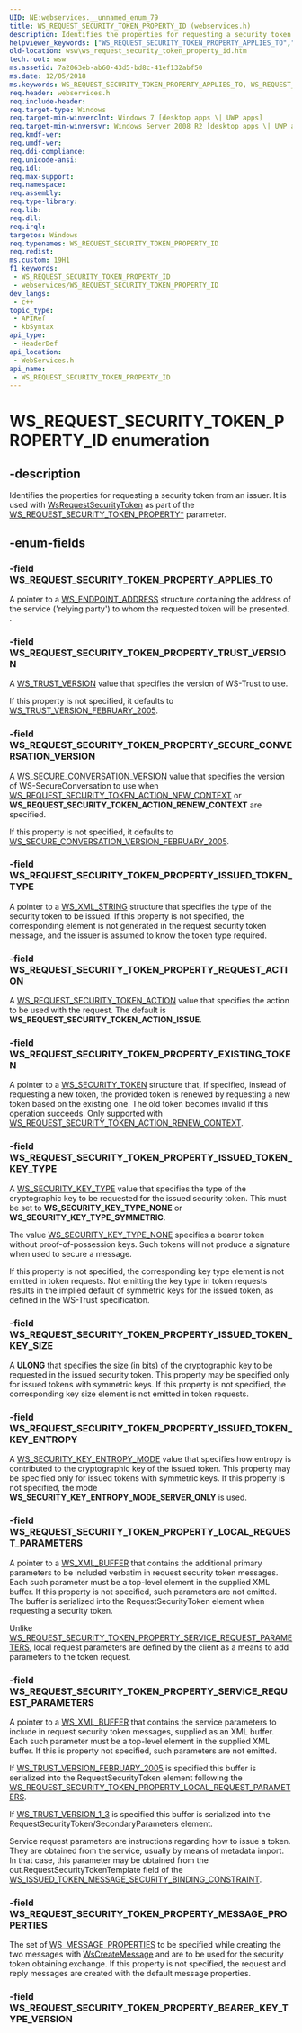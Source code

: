 ```yaml
---
UID: NE:webservices.__unnamed_enum_79
title: WS_REQUEST_SECURITY_TOKEN_PROPERTY_ID (webservices.h)
description: Identifies the properties for requesting a security token from an issuer. It is used with WsRequestSecurityToken as part of the WS_REQUEST_SECURITY_TOKEN_PROPERTY* parameter.
helpviewer_keywords: ["WS_REQUEST_SECURITY_TOKEN_PROPERTY_APPLIES_TO","WS_REQUEST_SECURITY_TOKEN_PROPERTY_EXISTING_TOKEN","WS_REQUEST_SECURITY_TOKEN_PROPERTY_ID","WS_REQUEST_SECURITY_TOKEN_PROPERTY_ID enumeration [Web Services for Windows]","WS_REQUEST_SECURITY_TOKEN_PROPERTY_ISSUED_TOKEN_KEY_ENTROPY","WS_REQUEST_SECURITY_TOKEN_PROPERTY_ISSUED_TOKEN_KEY_SIZE","WS_REQUEST_SECURITY_TOKEN_PROPERTY_ISSUED_TOKEN_KEY_TYPE","WS_REQUEST_SECURITY_TOKEN_PROPERTY_ISSUED_TOKEN_TYPE","WS_REQUEST_SECURITY_TOKEN_PROPERTY_LOCAL_REQUEST_PARAMETERS","WS_REQUEST_SECURITY_TOKEN_PROPERTY_MESSAGE_PROPERTIES","WS_REQUEST_SECURITY_TOKEN_PROPERTY_REQUEST_ACTION","WS_REQUEST_SECURITY_TOKEN_PROPERTY_SECURE_CONVERSATION_VERSION","WS_REQUEST_SECURITY_TOKEN_PROPERTY_SERVICE_REQUEST_PARAMETERS","WS_REQUEST_SECURITY_TOKEN_PROPERTY_TRUST_VERSION","webservices/WS_REQUEST_SECURITY_TOKEN_PROPERTY_APPLIES_TO","webservices/WS_REQUEST_SECURITY_TOKEN_PROPERTY_EXISTING_TOKEN","webservices/WS_REQUEST_SECURITY_TOKEN_PROPERTY_ID","webservices/WS_REQUEST_SECURITY_TOKEN_PROPERTY_ISSUED_TOKEN_KEY_ENTROPY","webservices/WS_REQUEST_SECURITY_TOKEN_PROPERTY_ISSUED_TOKEN_KEY_SIZE","webservices/WS_REQUEST_SECURITY_TOKEN_PROPERTY_ISSUED_TOKEN_KEY_TYPE","webservices/WS_REQUEST_SECURITY_TOKEN_PROPERTY_ISSUED_TOKEN_TYPE","webservices/WS_REQUEST_SECURITY_TOKEN_PROPERTY_LOCAL_REQUEST_PARAMETERS","webservices/WS_REQUEST_SECURITY_TOKEN_PROPERTY_MESSAGE_PROPERTIES","webservices/WS_REQUEST_SECURITY_TOKEN_PROPERTY_REQUEST_ACTION","webservices/WS_REQUEST_SECURITY_TOKEN_PROPERTY_SECURE_CONVERSATION_VERSION","webservices/WS_REQUEST_SECURITY_TOKEN_PROPERTY_SERVICE_REQUEST_PARAMETERS","webservices/WS_REQUEST_SECURITY_TOKEN_PROPERTY_TRUST_VERSION","wsw.ws_request_security_token_property_id"]
old-location: wsw\ws_request_security_token_property_id.htm
tech.root: wsw
ms.assetid: 7a2063eb-ab60-43d5-bd8c-41ef132abf50
ms.date: 12/05/2018
ms.keywords: WS_REQUEST_SECURITY_TOKEN_PROPERTY_APPLIES_TO, WS_REQUEST_SECURITY_TOKEN_PROPERTY_EXISTING_TOKEN, WS_REQUEST_SECURITY_TOKEN_PROPERTY_ID, WS_REQUEST_SECURITY_TOKEN_PROPERTY_ID enumeration [Web Services for Windows], WS_REQUEST_SECURITY_TOKEN_PROPERTY_ISSUED_TOKEN_KEY_ENTROPY, WS_REQUEST_SECURITY_TOKEN_PROPERTY_ISSUED_TOKEN_KEY_SIZE, WS_REQUEST_SECURITY_TOKEN_PROPERTY_ISSUED_TOKEN_KEY_TYPE, WS_REQUEST_SECURITY_TOKEN_PROPERTY_ISSUED_TOKEN_TYPE, WS_REQUEST_SECURITY_TOKEN_PROPERTY_LOCAL_REQUEST_PARAMETERS, WS_REQUEST_SECURITY_TOKEN_PROPERTY_MESSAGE_PROPERTIES, WS_REQUEST_SECURITY_TOKEN_PROPERTY_REQUEST_ACTION, WS_REQUEST_SECURITY_TOKEN_PROPERTY_SECURE_CONVERSATION_VERSION, WS_REQUEST_SECURITY_TOKEN_PROPERTY_SERVICE_REQUEST_PARAMETERS, WS_REQUEST_SECURITY_TOKEN_PROPERTY_TRUST_VERSION, webservices/WS_REQUEST_SECURITY_TOKEN_PROPERTY_APPLIES_TO, webservices/WS_REQUEST_SECURITY_TOKEN_PROPERTY_EXISTING_TOKEN, webservices/WS_REQUEST_SECURITY_TOKEN_PROPERTY_ID, webservices/WS_REQUEST_SECURITY_TOKEN_PROPERTY_ISSUED_TOKEN_KEY_ENTROPY, webservices/WS_REQUEST_SECURITY_TOKEN_PROPERTY_ISSUED_TOKEN_KEY_SIZE, webservices/WS_REQUEST_SECURITY_TOKEN_PROPERTY_ISSUED_TOKEN_KEY_TYPE, webservices/WS_REQUEST_SECURITY_TOKEN_PROPERTY_ISSUED_TOKEN_TYPE, webservices/WS_REQUEST_SECURITY_TOKEN_PROPERTY_LOCAL_REQUEST_PARAMETERS, webservices/WS_REQUEST_SECURITY_TOKEN_PROPERTY_MESSAGE_PROPERTIES, webservices/WS_REQUEST_SECURITY_TOKEN_PROPERTY_REQUEST_ACTION, webservices/WS_REQUEST_SECURITY_TOKEN_PROPERTY_SECURE_CONVERSATION_VERSION, webservices/WS_REQUEST_SECURITY_TOKEN_PROPERTY_SERVICE_REQUEST_PARAMETERS, webservices/WS_REQUEST_SECURITY_TOKEN_PROPERTY_TRUST_VERSION, wsw.ws_request_security_token_property_id
req.header: webservices.h
req.include-header: 
req.target-type: Windows
req.target-min-winverclnt: Windows 7 [desktop apps \| UWP apps]
req.target-min-winversvr: Windows Server 2008 R2 [desktop apps \| UWP apps]
req.kmdf-ver: 
req.umdf-ver: 
req.ddi-compliance: 
req.unicode-ansi: 
req.idl: 
req.max-support: 
req.namespace: 
req.assembly: 
req.type-library: 
req.lib: 
req.dll: 
req.irql: 
targetos: Windows
req.typenames: WS_REQUEST_SECURITY_TOKEN_PROPERTY_ID
req.redist: 
ms.custom: 19H1
f1_keywords:
 - WS_REQUEST_SECURITY_TOKEN_PROPERTY_ID
 - webservices/WS_REQUEST_SECURITY_TOKEN_PROPERTY_ID
dev_langs:
 - c++
topic_type:
 - APIRef
 - kbSyntax
api_type:
 - HeaderDef
api_location:
 - WebServices.h
api_name:
 - WS_REQUEST_SECURITY_TOKEN_PROPERTY_ID
---
```


# WS_REQUEST_SECURITY_TOKEN_PROPERTY_ID enumeration


## -description

Identifies the properties for requesting a security token from an issuer.  It is used with <a href="https://docs.microsoft.com/windows/desktop/api/webservices/nf-webservices-wsrequestsecuritytoken">WsRequestSecurityToken</a> as part of the <a href="https://docs.microsoft.com/windows/desktop/api/webservices/ns-webservices-ws_request_security_token_property">WS_REQUEST_SECURITY_TOKEN_PROPERTY*</a> parameter.

## -enum-fields

### -field WS_REQUEST_SECURITY_TOKEN_PROPERTY_APPLIES_TO

A pointer to a <a href="https://docs.microsoft.com/windows/desktop/api/webservices/ns-webservices-ws_endpoint_address">WS_ENDPOINT_ADDRESS</a> structure containing the address of the service ('relying party') to whom the requested
token will be presented.
                .

### -field WS_REQUEST_SECURITY_TOKEN_PROPERTY_TRUST_VERSION

A <a href="https://docs.microsoft.com/windows/desktop/api/webservices/ne-webservices-ws_trust_version">WS_TRUST_VERSION</a> value that specifies the version of WS-Trust to use.

If this property is not specified, it defaults to <a href="https://docs.microsoft.com/windows/desktop/api/webservices/ne-webservices-ws_trust_version">WS_TRUST_VERSION_FEBRUARY_2005</a>.

### -field WS_REQUEST_SECURITY_TOKEN_PROPERTY_SECURE_CONVERSATION_VERSION

A <a href="https://docs.microsoft.com/windows/desktop/api/webservices/ne-webservices-ws_secure_conversation_version">WS_SECURE_CONVERSATION_VERSION</a> value that
            specifies the version of WS-SecureConversation to use when <a href="https://docs.microsoft.com/windows/desktop/api/webservices/ne-webservices-ws_request_security_token_action">WS_REQUEST_SECURITY_TOKEN_ACTION_NEW_CONTEXT</a> 
            or <b>WS_REQUEST_SECURITY_TOKEN_ACTION_RENEW_CONTEXT</b> are specified.
          

If this property is not specified, it defaults to <a href="https://docs.microsoft.com/windows/desktop/api/webservices/ne-webservices-ws_secure_conversation_version">WS_SECURE_CONVERSATION_VERSION_FEBRUARY_2005</a>.

### -field WS_REQUEST_SECURITY_TOKEN_PROPERTY_ISSUED_TOKEN_TYPE

A pointer to a <a href="https://docs.microsoft.com/windows/desktop/api/webservices/ns-webservices-ws_xml_string">WS_XML_STRING</a> structure that specifies the type of the security token to be issued.  If this property is not specified,
                    the corresponding element is not generated in the request security token message, and the
                    issuer is assumed to know the token type required.

### -field WS_REQUEST_SECURITY_TOKEN_PROPERTY_REQUEST_ACTION

A <a href="https://docs.microsoft.com/windows/desktop/api/webservices/ne-webservices-ws_request_security_token_action">WS_REQUEST_SECURITY_TOKEN_ACTION</a> value that specifies the action to be used with the request. The default is <b>WS_REQUEST_SECURITY_TOKEN_ACTION_ISSUE</b>.

### -field WS_REQUEST_SECURITY_TOKEN_PROPERTY_EXISTING_TOKEN

A pointer to a <a href="https://docs.microsoft.com/windows/desktop/wsw/ws-security-token">WS_SECURITY_TOKEN</a> structure that, 
            if specified, instead of requesting a new token, the provided token is renewed by requesting a new token based on 
            the existing one. The old token becomes invalid if this operation succeeds. 
            Only supported with <a href="https://docs.microsoft.com/windows/desktop/api/webservices/ne-webservices-ws_request_security_token_action">WS_REQUEST_SECURITY_TOKEN_ACTION_RENEW_CONTEXT</a>.

### -field WS_REQUEST_SECURITY_TOKEN_PROPERTY_ISSUED_TOKEN_KEY_TYPE

A <a href="https://docs.microsoft.com/windows/desktop/api/webservices/ne-webservices-ws_security_key_type">WS_SECURITY_KEY_TYPE</a> value that specifies the type of the cryptographic key to be requested for the
                    issued security token.                      This must be set to <b>WS_SECURITY_KEY_TYPE_NONE</b> or <b>WS_SECURITY_KEY_TYPE_SYMMETRIC</b>.


The value <a href="https://docs.microsoft.com/windows/desktop/api/webservices/ne-webservices-ws_security_key_type">WS_SECURITY_KEY_TYPE_NONE</a> specifies a bearer token without
                    proof-of-possession keys. Such tokens will not produce a signature when used to secure a message.
                

If this property is not specified, the corresponding key type element is not emitted in token requests. 
                    Not emitting the key type in token requests results in the implied default of symmetric keys for the 
                    issued token, as defined in the WS-Trust specification.

### -field WS_REQUEST_SECURITY_TOKEN_PROPERTY_ISSUED_TOKEN_KEY_SIZE

A <b>ULONG</b> that specifies the size (in bits) of the cryptographic key to be requested
                    in the issued security token.  This property may be specified only for
                    issued tokens with symmetric keys.  If this property is not specified,
                    the corresponding key size element is not emitted in token requests.

### -field WS_REQUEST_SECURITY_TOKEN_PROPERTY_ISSUED_TOKEN_KEY_ENTROPY

A <a href="https://docs.microsoft.com/windows/desktop/api/webservices/ne-webservices-ws_security_key_entropy_mode">WS_SECURITY_KEY_ENTROPY_MODE</a> value that specifies how entropy is contributed to the cryptographic key of the
                    issued token.  This property may be specified only for issued tokens
                    with symmetric keys.  If this property is not specified, the mode <b>WS_SECURITY_KEY_ENTROPY_MODE_SERVER_ONLY</b> is used.

### -field WS_REQUEST_SECURITY_TOKEN_PROPERTY_LOCAL_REQUEST_PARAMETERS

A pointer to a <a href="https://docs.microsoft.com/windows/desktop/wsw/ws-xml-buffer">WS_XML_BUFFER</a> that contains
                    the additional primary parameters to be included verbatim in request
                    security token messages.  Each such parameter must be a top-level
                    element in the supplied XML buffer.  If this property is not specified, such
                    parameters are not emitted. The buffer is serialized into the RequestSecurityToken element 
                    when requesting a security token.
                

Unlike <a href="https://docs.microsoft.com/windows/desktop/api/webservices/ne-webservices-ws_request_security_token_property_id">WS_REQUEST_SECURITY_TOKEN_PROPERTY_SERVICE_REQUEST_PARAMETERS</a>, local request 
                    parameters are defined by the client as a means to add parameters to the token request.

### -field WS_REQUEST_SECURITY_TOKEN_PROPERTY_SERVICE_REQUEST_PARAMETERS

A pointer to a <a href="https://docs.microsoft.com/windows/desktop/wsw/ws-xml-buffer">WS_XML_BUFFER</a> that contains
                    the service parameters to include in request security token
                    messages, supplied as an XML buffer. Each such parameter must be a
                    top-level element in the supplied XML buffer. If this is property not specified, such
                    parameters are not emitted.
                

If <a href="https://docs.microsoft.com/windows/desktop/api/webservices/ne-webservices-ws_trust_version">WS_TRUST_VERSION_FEBRUARY_2005</a> is specified this buffer is serialized
                    into the RequestSecurityToken element following the
                    <a href="https://docs.microsoft.com/windows/desktop/api/webservices/ne-webservices-ws_request_security_token_property_id">WS_REQUEST_SECURITY_TOKEN_PROPERTY_LOCAL_REQUEST_PARAMETERS</a>.
                

If <a href="https://docs.microsoft.com/windows/desktop/api/webservices/ne-webservices-ws_trust_version">WS_TRUST_VERSION_1_3</a> is specified this buffer is serialized into the
                    RequestSecurityToken/SecondaryParameters element.
                 

Service request parameters are instructions regarding how to issue a token. They are obtained from the service, 
                   usually by means of metadata import. In that case, this parameter may be obtained 
                   from the out.RequestSecurityTokenTemplate field of the <a href="/windows/win32/api/webservices/ns-webservices-ws_issued_token_message_security_binding_constraint">WS_ISSUED_TOKEN_MESSAGE_SECURITY_BINDING_CONSTRAINT</a>.

### -field WS_REQUEST_SECURITY_TOKEN_PROPERTY_MESSAGE_PROPERTIES

The set of <a href="https://docs.microsoft.com/windows/desktop/api/webservices/ns-webservices-ws_message_properties">WS_MESSAGE_PROPERTIES</a> to be specified
                    while creating the two messages with <a href="https://docs.microsoft.com/windows/desktop/api/webservices/nf-webservices-wscreatemessage">WsCreateMessage</a> and are to
                    be used for the security token obtaining exchange.  If this property
                    is not specified, the request and reply messages are created with the
                    default message properties.

### -field WS_REQUEST_SECURITY_TOKEN_PROPERTY_BEARER_KEY_TYPE_VERSION

